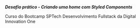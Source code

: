 ***Desafio prático - Criando uma home com Styled Components***

Curso do Bootcamp SPTech Desenvolvimento Fullstack
da Digital Innovation One
